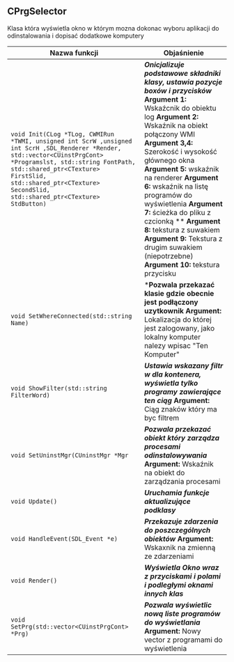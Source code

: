## **CPrgSelector**

Klasa która wyświetla okno w którym mozna dokonac wyboru aplikacji do odinstalowania i dopisać dodatkowe komputery

| Nazwa funkcji                 | Objaśnienie                              |
| ----------------------------- | ---------------------------------------- |
| `void Init(CLog *TLog, CWMIRun *TWMI, unsigned int ScrW ,unsigned int ScrH ,SDL_Renderer *Render,  std::vector<CUinstPrgCont> *Programslst, std::string FontPath, std::shared_ptr<CTexture> FirstSlid, std::shared_ptr<CTexture> SecondSlid, std::shared_ptr<CTexture> StdButton)` | ***Onicjalizuje podstawowe składniki klasy, ustawia pozycje boxów i przycisków*** **Argument 1:** Wskaźcnik do obiektu log **Argument 2:** Wskaźnik na obiekt połączony WMI **Argument 3,4:** Szerokość i wysokość głównego okna **Argument 5:** wskaźnik na renderer **Argument 6:** wskaźnik na listę programów do wyświetlenia **Argument 7:** ścieżka do pliku z czcionką ** **Argument 8:** tekstura z suwakiem **Argument 9:** Tekstura z drugim suwakiem (niepotrzebne) **Argument 10:** tekstura przycisku |
| `void SetWhereConnected(std::string Name)` | ***Pozwala przekazać klasie gdzie obecnie jest podłączony uzytkownik** **Argument:** Lokalizacja do której jest zalogowany, jako lokalny komputer nalezy wpisac "Ten Komputer"
| `void ShowFilter(std::string FilterWord)` | ***Ustawia wskazany filtr w dla kontenera, wyświetla tylko programy zawierające ten ciąg*** **Argument:** Ciąg znaków który ma byc filtrem |
| `void SetUninstMgr(CUninstMgr *Mgr` | ***Pozwala przekazać obiekt który zarządza procesami odinstalowywania*** **Argument:** Wskaźnik na obiekt do zarządzania procesami |
| `void Update()`               | ***Uruchamia funkcje aktualizujące podklasy*** |
| `void HandleEvent(SDL_Event *e)` | ***Przekazuje zdarzenia do poszczególnych obiektów*** **Argument:** Wskaxnik na zmienną ze zdarzeniami |
| `void Render()`               | ***Wyświetla Okno wraz z przyciskami i polami i podległymi oknami innych klas*** |
| `void SetPrg(std::vector<CUinstPrgCont> *Prg)` | ***Pozwala wyświetlic nową liste programów do wyświetlania*** **Argument:** Nowy vector z programami do wyświetlenia|
